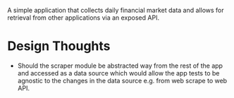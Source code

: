 A simple application that collects daily financial market data
and allows for retrieval from other applications via an exposed
API.

Design Thoughts
===============

* Should the scraper module be abstracted way from the rest of the app and
  accessed as a data source which would allow the app tests to be agnostic to
  the changes in the data source e.g. from web scrape to web API.
